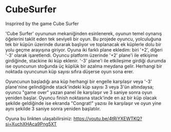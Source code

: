 # CubeSurfer
Insprired by the game Cube Surfer

'Cube Surfer' oyununun mekaniğinden esinlenerek, oyunun temel oynanış öğelerini taklit eden tek seviyeli bir oyun. Bu projede oyuncu, yolculuğuna tek bir küpün üzerinde durarak başlıyor ve toplanacak ek küplerle dolu bir yolu geçme arayışına giriyor. Oyuna iki farklı plane ekledim: biri '+2', diğeri '-3' olarak işaretlendi. Oyuncu platform üzerinde '+2' plane'i ile etkişime girdiğinde, stackine iki küp eklenir. '-3' plane'i ile etkileşime girdiği durumda ise oyuncunun stoğunda üç küplük bir azalma meydana gelir. Herhangi bir noktada oyuncunun küp sayısı sıfıra düşerse oyun sona erer.

Oyuncunun başladığı ana küp herhangi bir engelle karşılaşır veya '-3' plane'nine gelindiğinde stack'indeki küp sayısı 3 veya 3'ün altındaysa; oyuncu "game over" yazan panel ile karşılaşır ve 3 saniye sonra oyun yeniden başlar. Oyuncu finish noktasına stack'inde en az bir küp olacak şekilde geldiğinde ise ekranda "Congrat!" yazısı ile karşılaşır ve oyun yine aynı şekilde 3 saniye sonra yeniden başlatılır.

Oyuna bu linkten ulaşabilirsiniz: https://youtu.be/4tRiYXEWTKQ?si=XuchXHAca9Png5XT
